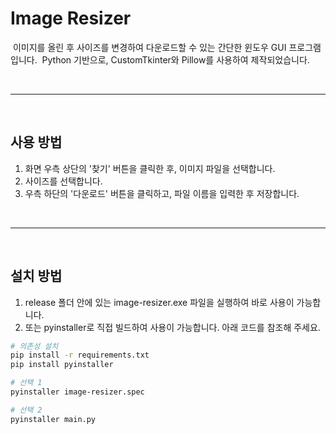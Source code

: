 # Image Resizer

&nbsp;이미지를 올린 후 사이즈를 변경하여 다운로드할 수 있는 간단한 윈도우 GUI 프로그램입니다.
&nbsp;Python 기반으로, CustomTkinter와 Pillow를 사용하여 제작되었습니다.

<br>

---

<br>

## 사용 방법

1. 화면 우측 상단의 '찾기' 버튼을 클릭한 후, 이미지 파일을 선택합니다.
2. 사이즈를 선택합니다.
3. 우측 하단의 '다운로드' 버튼을 클릭하고, 파일 이름을 입력한 후 저장합니다.

<br>

---

<br>

## 설치 방법

1. release 폴더 안에 있는 image-resizer.exe 파일을 실행하여 바로 사용이 가능합니다.
2. 또는 pyinstaller로 직접 빌드하여 사용이 가능합니다. 아래 코드를 참조해 주세요.

```bash
# 의존성 설치
pip install -r requirements.txt
pip install pyinstaller

# 선택 1
pyinstaller image-resizer.spec

# 선택 2
pyinstaller main.py
```
